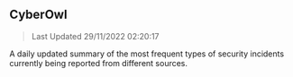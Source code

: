 ## CyberOwl 
> Last Updated 29/11/2022 02:20:17 


A daily updated summary of the most frequent types of security incidents currently being reported from different sources.

